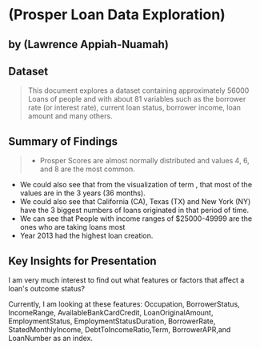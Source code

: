 # (Prosper Loan Data Exploration)
## by (Lawrence Appiah-Nuamah)


## Dataset

> This document explores a dataset containing  approximately 56000 Loans of people and with about 81 variables such as the borrower rate (or interest rate), current loan status, borrower income, loan amount and many others.



## Summary of Findings

> - Prosper Scores are almost normally distributed and values 4, 6, and 8 are the most common. 
 - We could also see that from the visualization of term , that most of the values are in the 3 years (36 months). 
 - We could also see that California (CA), Texas (TX) and New York (NY) have the 3 biggest numbers of loans originated in that period of time. 
 - We can see that People with income ranges of $25000-49999 are the ones who are taking loans most 
 - Year 2013 had the highest loan creation. 

## Key Insights for Presentation

I am very much interest to find out what features or factors that affect a loan's outcome status?

Currently, I am looking at these features: Occupation, BorrowerStatus, IncomeRange, AvailableBankCardCredit, LoanOriginalAmount, EmploymentStatus, EmploymentStatusDuration, BorrowerRate, StatedMonthlyIncome, DebtToIncomeRatio,Term, BorrowerAPR,and LoanNumber as an index.